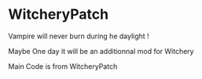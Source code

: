 # WitcheryPatch
Vampire will never burn during he daylight !

Maybe One day it will be an additionnal mod for Witchery

Main Code is from WitcheryPatch 
